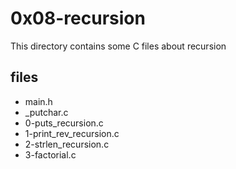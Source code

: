 # 0x08-recursion

This directory contains some C files about recursion

## files

* main.h
* \_putchar.c
* 0-puts_recursion.c
* 1-print_rev_recursion.c
* 2-strlen_recursion.c
* 3-factorial.c
